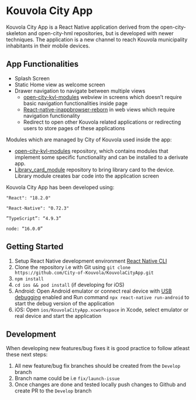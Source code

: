 # Kouvola City App

Kouvola City App is a React Native application derived from the open-city-skeleton and open-city-hml repositories, but is developed with newer techniques. The application is a new channel to reach Kouvola municipality inhabitants in their mobile devices.

## App Functionalities

* Splash Screen
* Static Home view as welcome screen
* Drawer navigation to navigate between multiple views
    * [open-city-kvl-modules](https://github.com/City-of-Kouvola/open-city-kvl-modules) webview in screens which doesn’t require basic navigation functionalities inside page
    * [React-native-inappbrowser-reborn](https://github.com/proyecto26/react-native-inappbrowser) in web views which require navigation functionality
    * Redirect to open other Kouvola related applications or redirecting users to store pages of these applications

Modules which are managed by City of Kouvola used inside the app:
* [open-city-kvl-modules](https://github.com/City-of-Kouvola/open-city-kvl-modules) repository, which contains modules that implement some specific functionality and can be installed to a derivate app.
* [Library_card_module](https://github.com/City-of-Kouvola/Library_card_module) repository to bring library card to the device. Library module creates bar code into the application screen


Kouvola City App has been developed using:

`"React": "18.2.0"`

`"React-Native": "0.72.3"`

`”TypeScript”: “4.9.3”`

`node: “16.0.0”`

## Getting Started

1. Setup React Native development environment [React Native CLI](https://reactnative.dev/docs/environment-setup)
2. Clone the repository i.e with Git using `git clone https://github.com/City-of-Kouvola/KouvolaCityApp.git`
3. `npm install`
4. `cd ios && pod install` (if developing for iOS)
5. Android: Open Android emulator or connect real device with [USB debugging](https://developer.android.com/studio/debug/dev-options) enabled and Run command `npx react-native run-android` to start the debug version of the application
6. iOS: Open `ios/KouvolaCityApp.xcworkspace` in Xcode, select emulator or real device and start the application

## Development

When developing new features/bug fixes it is good practice to follow atleast these next steps:

1. All new feature/bug fix branches should be created from the `Develop` branch
2. Branch name could be i.e `fix/launch-issue`
3. Once changes are done and tested locally push changes to Github and create PR to the `Develop` branch
